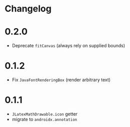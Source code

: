 # Changelog

# 0.2.0
* Deprecate `fitCanvas` (always rely on supplied bounds)

# 0.1.2
* Fix `JavaFontRenderingBox` (render arbitrary text)

# 0.1.1
* `JLatexMathDrawable.icon` getter
* migrate to `androidx.annotation`